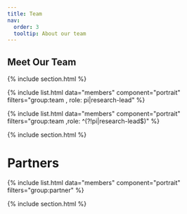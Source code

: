 ```yaml
---
title: Team
nav:
  order: 3
  tooltip: About our team
---
```


## Meet Our Team


{% include section.html %}

{% include list.html data="members" component="portrait" filters="group:team , role: pi|research-lead" %}


{% include list.html data="members" component="portrait" filters="group:team ,role: ^(?!pi|research-lead$)" %}

{% include section.html %}

# Partners

{% include list.html data="members" component="portrait" filters="group:partner" %}


{% include section.html %}

